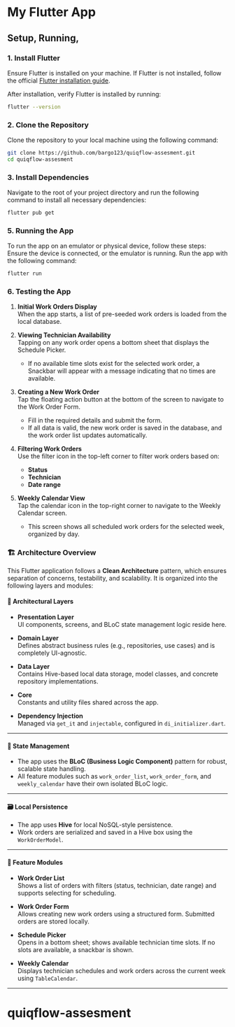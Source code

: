 # My Flutter App

## Setup, Running,

### 1. Install Flutter

Ensure Flutter is installed on your machine. If Flutter is not installed, follow the official [Flutter installation guide](https://flutter.dev/docs/get-started/install).

After installation, verify Flutter is installed by running:

```bash
flutter --version
```

### 2. Clone the Repository

Clone the repository to your local machine using the following command:

```bash
git clone https://github.com/bargo123/quiqflow-assesment.git
cd quiqflow-assesment
```


### 3. Install Dependencies
Navigate to the root of your project directory and run the following command to install all necessary dependencies:

```bash
flutter pub get
```

### 5. Running the App

To run the app on an emulator or physical device, follow these steps:
Ensure the device is connected, or the emulator is running.
Run the app with the following command:

```bash
flutter run
```

### 6. Testing the App

1. **Initial Work Orders Display**  
   When the app starts, a list of pre-seeded work orders is loaded from the local database.

2. **Viewing Technician Availability**  
   Tapping on any work order opens a bottom sheet that displays the Schedule Picker.  
   - If no available time slots exist for the selected work order, a Snackbar will appear with a message indicating that no times are available.

3. **Creating a New Work Order**  
   Tap the floating action button at the bottom of the screen to navigate to the Work Order Form.  
   - Fill in the required details and submit the form.  
   - If all data is valid, the new work order is saved in the database, and the work order list updates automatically.

4. **Filtering Work Orders**  
   Use the filter icon in the top-left corner to filter work orders based on:  
   - **Status**
   - **Technician**
   - **Date range**

5. **Weekly Calendar View**  
   Tap the calendar icon in the top-right corner to navigate to the Weekly Calendar screen.  
   - This screen shows all scheduled work orders for the selected week, organized by day.


### 🏗 Architecture Overview

This Flutter application follows a **Clean Architecture** pattern, which ensures separation of concerns, testability, and scalability. It is organized into the following layers and modules:


#### 🧱 Architectural Layers

- **Presentation Layer**  
  UI components, screens, and BLoC state management logic reside here.

- **Domain Layer**  
  Defines abstract business rules (e.g., repositories, use cases) and is completely UI-agnostic.

- **Data Layer**  
  Contains Hive-based local data storage, model classes, and concrete repository implementations.

- **Core**  
  Constants and utility files shared across the app.

- **Dependency Injection**  
  Managed via `get_it` and `injectable`, configured in `di_initializer.dart`.

---

#### 🔁 State Management

- The app uses the **BLoC (Business Logic Component)** pattern for robust, scalable state handling.
- All feature modules such as `work_order_list`, `work_order_form`, and `weekly_calendar` have their own isolated BLoC logic.

---

#### 🗃 Local Persistence

- The app uses **Hive** for local NoSQL-style persistence.
- Work orders are serialized and saved in a Hive box using the `WorkOrderModel`.

---

#### 📌 Feature Modules

- **Work Order List**  
  Shows a list of orders with filters (status, technician, date range) and supports selecting for scheduling.

- **Work Order Form**  
  Allows creating new work orders using a structured form. Submitted orders are stored locally.

- **Schedule Picker**  
  Opens in a bottom sheet; shows available technician time slots. If no slots are available, a snackbar is shown.

- **Weekly Calendar**  
  Displays technician schedules and work orders across the current week using `TableCalendar`.

---
# quiqflow-assesment
